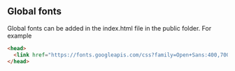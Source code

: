 ## Global fonts

Global fonts can be added in the index.html file in the public folder.
For example
```html
<head>
  <link href="https://fonts.googleapis.com/css?family=Open+Sans:400,700" rel="stylesheet">
</head>
```
